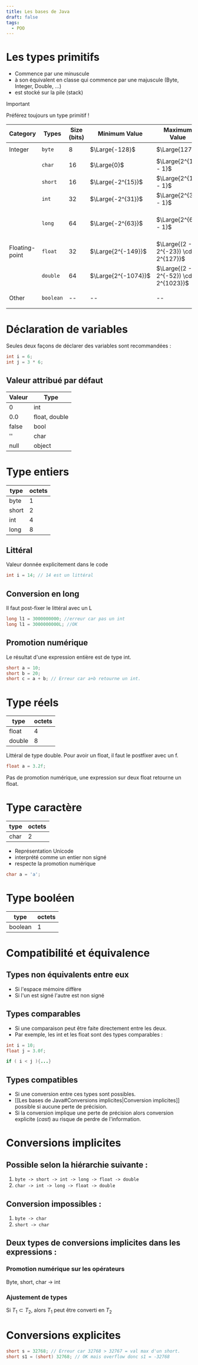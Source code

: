 ```yaml
---
title: Les bases de Java
draft: false
tags:
  - POO
---
```

# Les types primitifs

- Commence par une minuscule
- à son équivalent en classe qui commence par une majuscule (Byte, Integer, Double, ...)
- est stocké sur la pile (stack)

> [!Important] 
> Préférez toujours un type primitif !

| Category        | Types   | Size (bits) | Minimum Value                                      | Maximum Value                                      | Precision                                           | Example                    |
|-----------------|---------|-------------|----------------------------------------------------|----------------------------------------------------|-----------------------------------------------------|----------------------------|
| Integer         | `byte`  | 8           | $\Large{-128}$                                     | $\Large{127}$                                      | From $\Large{+127}$ to $\Large{-128}$               | `byte b = 65;`             |
|                 | `char`  | 16          | $\Large{0}$                                        | $\Large{2^{16} - 1}$                               | All Unicode characters                              | `char c = 'A';`            |
|                 | `short` | 16          | $\Large{-2^{15}}$                                  | $\Large{2^{15} - 1}$                               | From $\Large{-32,768}$ to $\Large{+32,767}$         | `short s = 65;`            |
|                 | `int`   | 32          | $\Large{-2^{31}}$                                  | $\Large{2^{31} - 1}$                               | From $\Large{-2,147,483,648}$ to $\Large{+2,147,483,647}$ | `int i = 65;`              |
|                 | `long`  | 64          | $\Large{-2^{63}}$                                  | $\Large{2^{63} - 1}$                               | From $\Large{-9,223,372,036,854,775,808}$ to $\Large{+9,223,372,036,854,775,807}$ | `long l = 65L;`            |
| Floating-point  | `float` | 32          | $\Large{2^{-149}}$                                 | $\Large{(2 - 2^{-23}) \cdot 2^{127}}$              | From $\Large{3.4028235 \times 10^{38}}$ to $\Large{1.4 \times 10^{-45}}$ | `float f = 65f;`           |
|                 | `double`| 64          | $\Large{2^{-1074}}$                                | $\Large{(2 - 2^{-52}) \cdot 2^{1023}}$             | From $\Large{1.7976931348623157 \times 10^{308}}$ to $\Large{4.9 \times 10^{-324}}$ | `double d = 65.55;`        |
| Other           | `boolean`| --         | --                                                 | --                                                 | `false`, `true`                                     | `boolean b = true;`        |
# Déclaration de variables

Seules deux façons de déclarer des variables sont recommandées : 
```java
int i = 6;
int j = 3 * 6;
```
## Valeur attribué par défaut

| Valeur | Type          |
| ------ | ------------- |
| 0      | int           |
| 0.0    | float, double |
| false  | bool          |
| ''     | char          |
| null   | object        |
# Type entiers

| type  | octets |
| ----- | ------ |
| byte  | 1      |
| short | 2      |
| int   | 4      |
| long  | 8      |
## Littéral

Valeur donnée explicitement dans le code

```java
int i = 14; // 14 est un littéral
```
## Conversion en long

Il faut post-fixer le littéral avec un L 

```java
long l1 = 3000000000; //erreur car pas un int
long l1 = 3000000000L; //OK
```
## Promotion numérique

Le résultat d'une expression entière est de type int.

```java
short a = 10;
short b = 20;
short c = a + b; // Erreur car a+b retourne un int.
```
# Type réels

| type   | octets |
| ------ | ------ |
| float  | 4      |
| double | 8      |
Littéral de type double.
Pour avoir un float, il faut le postfixer avec un f.

```java
float a = 3.2f;
```

Pas de promotion numérique, une expression sur deux float retourne un float.
# Type caractère

| type | octets |
| ---- | ------ |
| char | 2      |
- Représentation Unicode
- interprété comme un entier non signé
- respecte la promotion numérique

```java
char a = 'a';
```
# Type booléen

| type    | octets |
| ------- | ------ |
| boolean | 1      |
# Compatibilité et équivalence
## Types non équivalents entre eux

- Si l'espace mémoire diffère
- Si l'un est signé l'autre est non signé
## Types comparables 

- Si une comparaison peut être faite directement entre les deux.
- Par exemple, les int et les float sont des types comparables :

```java
int i = 10;
float j = 3.0f;

if ( i < j ){...}
```
## Types compatibles

- Si une conversion entre ces types sont possibles.
- [[Les bases de Java#Conversions implicites|Conversion implicites]] possible si aucune perte de précision.
- Si la conversion implique une perte de précision alors conversion explicite (*cast*) au risque de perdre de l'information.
# Conversions implicites
## Possible selon la hiérarchie suivante :

1. `byte -> short -> int -> long -> float -> double`
2. `char -> int -> long -> float -> double`
## Conversion impossibles :

1. `byte -> char`
2. `short -> char`
## Deux types de conversions implicites dans les expressions :
### Promotion numérique sur les opérateurs

Byte, short, char -> int 
### Ajustement de types

Si $T_{1} \subset T_{2}$, alors $T_{1}$ peut être converti en $T_{2}$
# Conversions explicites

```java
short s = 32768; // Erreur car 32768 > 32767 = val max d'un short.
short s1 = (short) 32768; // OK mais overflow donc s1 = -32768
```
